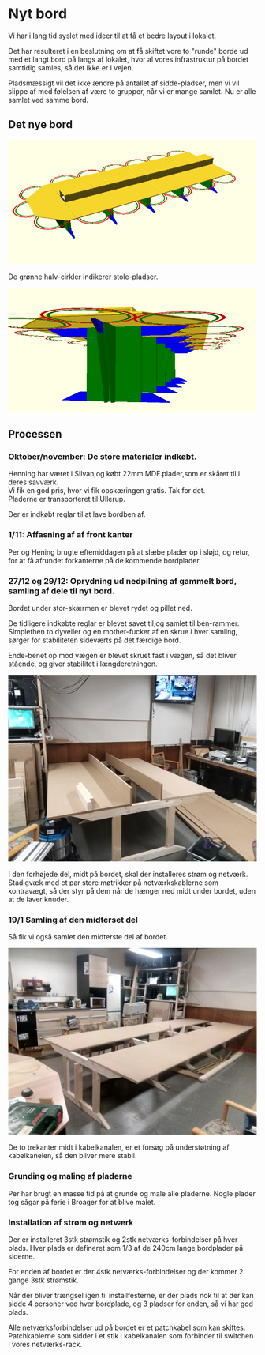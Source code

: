 # Nyt bord
Vi har i lang tid syslet med ideer til at få et bedre layout i lokalet. 

Det har resulteret i en beslutning om at få skiftet vore to "runde" borde ud med et langt bord
på langs af lokalet, hvor al vores infrastruktur på bordet samtidig samles, så det ikke er i vejen.

Pladsmæssigt vil det ikke ændre på antallet af sidde-pladser, men vi vil slippe af med følelsen
af være to grupper, når vi er mange samlet. Nu er alle samlet ved samme bord.


## Det nye bord
<a href='ovenfra.png' target='_blank'>
  <img src="ovenfra.png" alt="Det nye bord set fra oven" style="max-width:100%" />
</a>

De grønne halv-cirkler indikerer stole-pladser.

<a href='ben.png' target='_blank'>
  <img src="ben.png" alt="Det nye bord set fra oven" style="max-width:100%" />
</a>


## Processen


### Oktober/november: De store materialer indkøbt. 
Henning har været i Silvan,og købt 22mm MDF.plader,som er skåret til i deres savværk.\
Vi fik en god pris, hvor vi fik opskæringen gratis. Tak for det.\
Pladerne er transporteret til Ullerup.

Der er indkøbt reglar til at lave bordben af.


### 1/11: Affasning af af front kanter
Per og Hening brugte eftemiddagen på at slæbe plader op i sløjd, og retur, for at få afrundet forkanterne på de kommende bordplader.


### 27/12 og 29/12: Oprydning ud nedpilning af gammelt bord, samling af dele til nyt bord.
Bordet under stor-skærmen er blevet rydet og pillet ned.

De tidligere indkøbte reglar er blevet savet til,og samlet til ben-rammer. Simplethen to dyveller og en mother-fucker af en skrue i hver samling, sørger for stabiliteten sideværts på det færdige bord.

Ende-benet op mod vægen er blevet skruet fast i vægen, så det bliver stående, og giver stabilitet i længderetningen.

<a href='20211229.jpg' target='_blank'>
  <img src="20211229.800x.jpg" alt="Mockup af det nye bord" style="max-width:100%" />
</a>

I den forhøjede del, midt på bordet, skal der installeres strøm og netværk. Stadigvæk med et par store møtrikker på netværkskablerne som kontravægt, så der styr på dem når de hænger ned midt under bordet, uden at de laver knuder.


### 19/1 Samling af den midterset del
Så fik vi også samlet den midterste del af bordet.

<a href='20220119.jpg' target='_blank'>
  <img src="20220119.800x.jpg" alt="Opstilling af bordet" style="max-width:100%" />
</a>

De to trekanter midt i kabelkanalen, er et forsøg på understøtning af kabelkanelen, så den bliver mere stabil.


### Grunding og maling af pladerne

Per har brugt en masse tid på at grunde og male alle pladerne. Nogle plader tog sågar på ferie i Broager for at blive malet.

### Installation af strøm og netværk

Der er installeret 3stk strømstik og 2stk netværks-forbindelser på hver plads. Hver plads er defineret som 1/3 af de 240cm lange bordplader på siderne.

For enden af bordet er der 4stk netværks-forbindelser og der kommer 2 gange 3stk strømstik.

Når der bliver trængsel igen til installfesterne, er der plads nok til at der kan sidde 4 personer ved hver bordplade, og 3 pladser for enden, så vi har god plads.

Alle netværksforbindelser ud på bordet er et patchkabel som kan skiftes. Patchkablerne som sidder i et stik i kabelkanalen som forbinder til switchen i vores netværks-rack.
